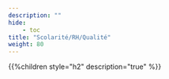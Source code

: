 ```yaml
---
description: ""
hide:
    - toc
title: "Scolarité/RH/Qualité"
weight: 80
---
```


{{%children style="h2" description="true" %}}

